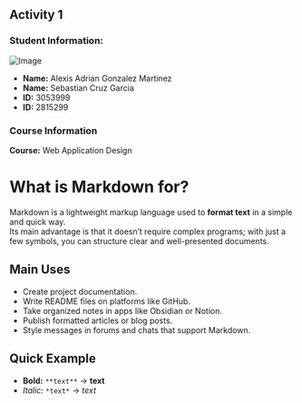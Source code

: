 ## Activity 1
### Student Information:
![Image](https://github.com/user-attachments/assets/be4921a3-9e39-42f0-9223-a32faf03e8f0)
- **Name:** Alexis Adrian Gonzalez Martinez  
- **Name:** Sebastian Cruz Garcia  
- **ID:** 3053999  
- **ID:** 2815299  

### **Course Information**  
**Course:** Web Application Design  

# What is Markdown for?

Markdown is a lightweight markup language used to **format text** in a simple and quick way.  
Its main advantage is that it doesn’t require complex programs; with just a few symbols, you can structure clear and well-presented documents.  

## Main Uses
- Create project documentation.  
- Write README files on platforms like GitHub.  
- Take organized notes in apps like Obsidian or Notion.  
- Publish formatted articles or blog posts.  
- Style messages in forums and chats that support Markdown.  

## Quick Example
- **Bold:** `**text**` → **text**  
- *Italic:* `*text*` → *text*  


